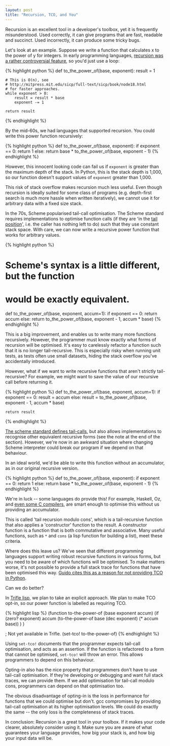 ```yaml
--- 
layout: post
title: "Recursion, TCO, and You"
---
```


Recursion is an excellent tool in a developer's toolbox, yet it is
frequently misunderstood. Used correctly, it can give programs that
are fast, readable and succinct. Used incorrectly, it can produce some
tricky bugs.

Let's look at an example. Suppose we write a function that calculates
x to the power of y for integers. In early programming languages,
[recursion was a rather controversial feature](http://vanemden.wordpress.com/2014/06/18/how-recursion-got-into-programming-a-comedy-of-errors-3/),
so you'd just use a loop:

{% highlight python %}
def to_the_power_of(base, exponent):
    result = 1

    # This is O(n), see
    # http://mitpress.mit.edu/sicp/full-text/sicp/book/node18.html
    # for faster approaches.
    while exponent > 0:
        result = result * base
        exponent -= 1

    return result
{% endhighlight %}

By the mid-60s, we had languages that supported recursion. You could
write this power function recursively:

{% highlight python %}
def to_the_power_of(base, exponent):
    if exponent == 0:
        return 1
    else:
        return base * to_the_power_of(base, exponent - 1)
{% endhighlight %}

However, this innocent looking code can fail us if `exponent` is
greater than the maximum depth of the stack. In Python, this is
the stack depth is 1,000, so our function doesn't support values of
`exponent` greater than 1,000.

This risk of stack overflow makes recursion much less
useful. Even though recursion is ideally suited for some class of
programs (e.g. depth-first search is much more hassle when written
iteratively), we cannot use it for arbitrary data with a fixed size
stack.

In the 70s, Scheme popularised tail-call optimisation. The Scheme
standard requires implementations to optimise function calls (if they
are 'in the [tail position](https://en.wikipedia.org/wiki/Tail_call)',
i.e. the caller has nothing left to do) such that they use constant
stack space. With care, we can now write a recursive power function
that works for arbitrary values.

{% highlight python %}
# Scheme's syntax is a little different, but the function
# would be exactly equivalent.
def to_the_power_of(base, exponent, accum=1):
    if exponent == 0:
        return accum
    else:
        return to_the_power_of(base, exponent - 1, accum * base)
{% endhighlight %}

This is a big improvement, and enables us to write many more functions
recursively. However, the programmer must know exactly what forms of
recursion will be optimised. It's easy to carelessly refactor a
function such that it is no longer tail-recursive. This is especially
risky when running unit tests, as tests often use small datasets,
hiding the stack overflow you've accidentally introduced.

However, what if we want to write recursive functions that aren't
strictly tail-recursive? For example, we might want to save the value of our
recursive call before returning it.

{% highlight python %}
def to_the_power_of(base, exponent, accum=1):
    if exponent == 0:
        result = accum
    else:
        result = to_the_power_of(base, exponent - 1, accum * base)

    return result
{% endhighlight %}

[The scheme standard defines tail-calls](http://www.r6rs.org/final/html/r6rs/r6rs-Z-H-14.html#node_sec_11.20),
but also allows implementations to recognise other equivalent
recursive forms (see the note at the end of the section). However,
we're now in an awkward situation where changing Scheme interpreter
could break our program if we depend on that behaviour.

In an ideal world, we'd be able to write this function without
an accumulator, as in our original recursive version.

{% highlight python %}
def to_the_power_of(base, exponent):
    if exponent == 0:
        return 1
    else:
        return base * to_the_power_of(base, exponent - 1)
{% endhighlight %}

We're in luck -- some languages do provide this! For example, Haskell,
Oz, and [even some C compilers](http://ridiculousfish.com/blog/posts/will-it-optimize.html),
are smart enough to optimise this without us providing an accumulator.

This is called 'tail recursion modulo cons', which is a tail-recursive
function that also applies a 'constructor' function to the result. A
constructor function is a function that is both commutative and
associative. Many useful functions, such as `*` and
`cons` (a lisp function for building a list), meet these criteria.

Where does this leave us? We've seen that different programming
languages support writing robust recursive functions in various forms,
but you need to be aware of which functions will be optimised. To make
matters worse, it's not possible to provide a full stack trace for
functions that have been optimised this
way. [Guido cites this as a reason for not providing TCO in Python](http://neopythonic.blogspot.co.uk/2009/04/tail-recursion-elimination.html).

Can we do better?

In [Trifle lisp](https://github.com/Wilfred/trifle), we plan to take
an explicit approach. We plan to make TCO opt-in, so our power
function is labelled as requiring TCO.

{% highlight lisp %}
(function to-the-power-of (base exponent accum)
  (if (zero? exponent)
    accum
    (to-the-power-of base (dec exponent) (* accum base))
  )
)

; Not yet available in Trifle.
(set-tco! to-the-power-of)
{% endhighlight %}

Using `set-tco!` documents that the programmer expects tail-call
optimisation, and acts as an assertion. If the function is refactored
to a form that cannot be optimised, `set-tco!` will throw an
error. This allows programmers to depend on this behaviour.

Opting-in also has the nice property that programmers don't have to
use tail-call optimisation. If they're developing or debugging and
want full stack traces, we can provide them. If we add optimisation
for tail-call modulo cons, programmers can depend on that optimisation
too.

The obvious disadvantage of opting-in is the loss in performance for
functions that we could optimise but don't. gcc compromises by
providing tail-call optimisation at its higher optimisation levels. We
could do exactly the same -- the only loss is the completeness of
stack traces.

In conclusion: Recursion is a great tool in your toolbox. If it makes
your code clearer, absolutely consider using it. Make sure you are
aware of what guarantees your language provides, how big your stack
is, and how big your input data will be.
